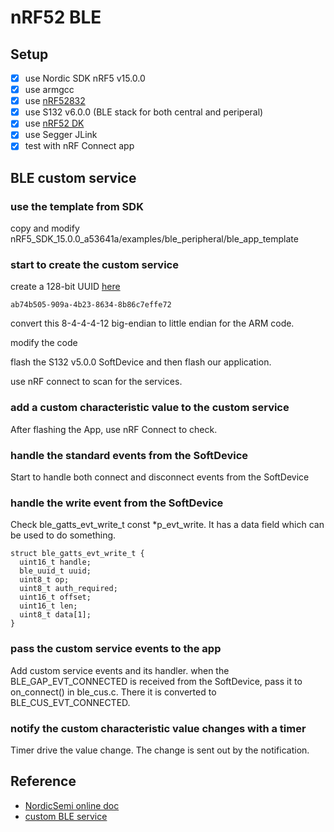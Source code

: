# nRF52 BLE

## Setup
- [x] use Nordic SDK nRF5 v15.0.0
- [x] use armgcc
- [x] use [nRF52832](https://www.nordicsemi.com/eng/Products/Bluetooth-low-energy/nRF52832)
- [x] use S132 v6.0.0 (BLE stack for both central and periperal)
- [x] use [nRF52 DK](https://www.nordicsemi.com/eng/Products/Bluetooth-low-energy/nRF52-DK)
- [x] use Segger JLink
- [x] test with nRF Connect app

## BLE custom service

### use the template from SDK 

copy and modify nRF5_SDK_15.0.0_a53641a/examples/ble_peripheral/ble_app_template

### start to create the custom service

create a 128-bit UUID [here](https://www.uuidgenerator.net/version4)
```
ab74b505-909a-4b23-8634-8b86c7effe72
```
convert this 8-4-4-4-12 big-endian to little endian for the ARM code.

modify the code

flash the S132 v5.0.0 SoftDevice and then flash our application.

use nRF connect to scan for the services.

### add a custom characteristic value to the custom service

After flashing the App, use nRF Connect to check.

### handle the standard events from the SoftDevice

Start to handle both connect and disconnect events from the SoftDevice

### handle the write event from the SoftDevice

Check ble_gatts_evt_write_t const *p_evt_write. It has a data field which can be used to do something.
```
struct ble_gatts_evt_write_t {
  uint16_t handle;
  ble_uuid_t uuid;
  uint8_t op;
  uint8_t auth_required;
  uint16_t offset;
  uint16_t len;
  uint8_t data[1];
}
```

### pass the custom service events to the app

Add custom service events and its handler. when the BLE_GAP_EVT_CONNECTED is received from the SoftDevice, pass it to on_connect() in ble_cus.c. There it is converted to BLE_CUS_EVT_CONNECTED.

### notify the custom characteristic value changes with a timer

Timer drive the value change. The change is sent out by the notification.

## Reference
* [NordicSemi online doc](https://infocenter.nordicsemi.com)
* [custom BLE service](https://github.com/bjornspockeli/custom_ble_service_example)
